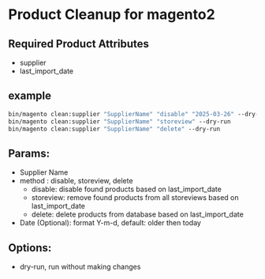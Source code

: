 # Product Cleanup for magento2

## **Required Product Attributes**
  - supplier
  - last_import_date
## **example**
```bash
bin/magento clean:supplier "SupplierName" "disable" "2025-03-26" --dry-run
bin/magento clean:supplier "SupplierName" "storeview" --dry-run
bin/magento clean:supplier "SupplierName" "delete" --dry-run
```

## **Params:**

- Supplier Name
- method : disable, storeview, delete
  - disable: disable found products based on last_import_date
  - storeview: remove found products from all storeviews based on last_import_date
  - delete: delete products from database based on last_import_date
- Date (Optional): format Y-m-d, default: older then today

## **Options:**

- dry-run, run without making changes
